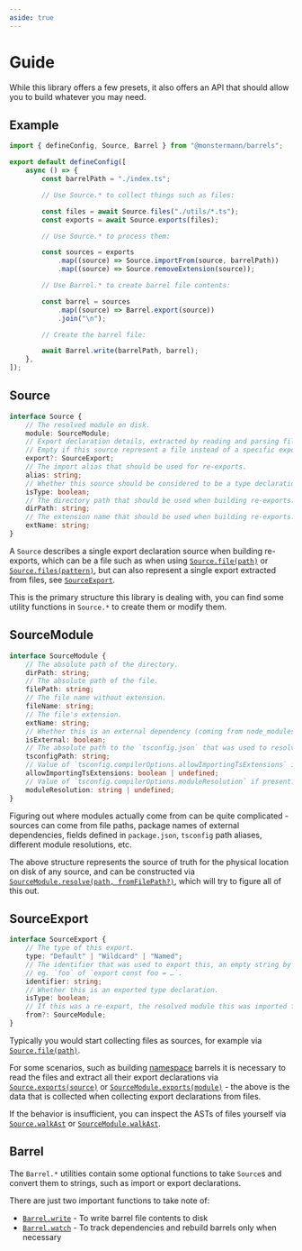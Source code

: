 ```yaml
---
aside: true
---
```


# Guide

While this library offers a few presets, it also offers an API that should allow you to build whatever you may need.

## Example

```ts [barrels.config.ts]
import { defineConfig, Source, Barrel } from "@monstermann/barrels";

export default defineConfig([
    async () => {
        const barrelPath = "./index.ts";

        // Use Source.* to collect things such as files:

        const files = await Source.files("./utils/*.ts");
        const exports = await Source.exports(files);

        // Use Source.* to process them:

        const sources = exports
            .map((source) => Source.importFrom(source, barrelPath))
            .map((source) => Source.removeExtension(source));

        // Use Barrel.* to create barrel file contents:

        const barrel = sources
            .map((source) => Barrel.export(source))
            .join("\n");

        // Create the barrel file:

        await Barrel.write(barrelPath, barrel);
    },
]);
```

## Source

```ts
interface Source {
    // The resolved module on disk.
    module: SourceModule;
    // Export declaration details, extracted by reading and parsing files.
    // Empty if this source represent a file instead of a specific export.
    export?: SourceExport;
    // The import alias that should be used for re-exports.
    alias: string;
    // Whether this source should be considered to be a type declaration.
    isType: boolean;
    // The directory path that should be used when building re-exports.
    dirPath: string;
    // The extension name that should be used when building re-exports.
    extName: string;
}
```

A `Source` describes a single export declaration source when building re-exports, which can be a file such as when using [`Source.file(path)`](./Source/file) or [`Source.files(pattern)`](./Source/files), but can also represent a single export extracted from files, see [`SourceExport`](#sourceexport).

This is the primary structure this library is dealing with, you can find some utility functions in `Source.*` to create them or modify them.

## SourceModule

```ts
interface SourceModule {
    // The absolute path of the directory.
    dirPath: string;
    // The absolute path of the file.
    filePath: string;
    // The file name without extension.
    fileName: string;
    // The file's extension.
    extName: string;
    // Whether this is an external dependency (coming from node_modules).
    isExternal: boolean;
    // The absolute path to the `tsconfig.json` that was used to resolve this.
    tsconfigPath: string;
    // Value of `tsconfig.compilerOptions.allowImportingTsExtensions` if present.
    allowImportingTsExtensions: boolean | undefined;
    // Value of `tsconfig.compilerOptions.moduleResolution` if present.
    moduleResolution: string | undefined;
}
```

Figuring out where modules actually come from can be quite complicated - sources can come from file paths, package names of external dependencies, fields defined in `package.json`, `tsconfig` path aliases, different module resolutions, etc.

The above structure represents the source of truth for the physical location on disk of any source, and can be constructed via [`SourceModule.resolve(path, fromFilePath?)`](./SourceModule/resolve), which will try to figure all of this out.

## SourceExport

```ts
interface SourceExport {
    // The type of this export.
    type: "Default" | "Wildcard" | "Named";
    // The identifier that was used to export this, an empty string by default.
    // eg. `foo` of `export const foo = …`.
    identifier: string;
    // Whether this is an exported type declaration.
    isType: boolean;
    // If this was a re-export, the resolved module this was imported from.
    from?: SourceModule;
}
```

Typically you would start collecting files as sources, for example via [`Source.file(path)`](./Source/file).

For some scenarios, such as building [namespace](../Config/namespace) barrels it is necessary to read the files and extract all their export declarations via [`Source.exports(source)`](./Source/exports) or [`SourceModule.exports(module)`](./SourceModule/exports) - the above is the data that is collected when collecting export declarations from files.

If the behavior is insufficient, you can inspect the ASTs of files yourself via [`Source.walkAst`](./Source/walkAst) or [`SourceModule.walkAst`](./SourceModule/walkAst).

## Barrel

The `Barrel.*` utilities contain some optional functions to take `Source`s and convert them to strings, such as import or export declarations.

There are just two important functions to take note of:

- [`Barrel.write`](./Barrel/write) - To write barrel file contents to disk
- [`Barrel.watch`](./Barrel/watch) - To track dependencies and rebuild barrels only when necessary
